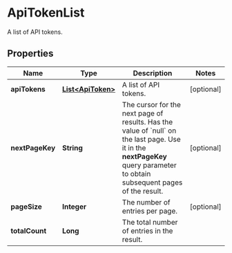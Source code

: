 

# ApiTokenList

A list of API tokens.

## Properties

| Name | Type | Description | Notes |
|------------ | ------------- | ------------- | -------------|
|**apiTokens** | [**List&lt;ApiToken&gt;**](ApiToken.md) | A list of API tokens. |  [optional] |
|**nextPageKey** | **String** | The cursor for the next page of results. Has the value of &#x60;null&#x60; on the last page.   Use it in the **nextPageKey** query parameter to obtain subsequent pages of the result. |  [optional] |
|**pageSize** | **Integer** | The number of entries per page. |  [optional] |
|**totalCount** | **Long** | The total number of entries in the result. |  |




